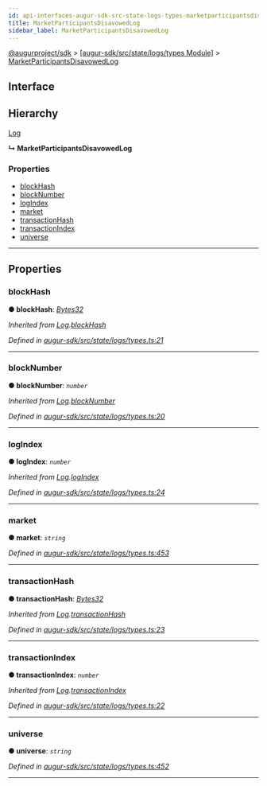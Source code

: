 ```yaml
---
id: api-interfaces-augur-sdk-src-state-logs-types-marketparticipantsdisavowedlog
title: MarketParticipantsDisavowedLog
sidebar_label: MarketParticipantsDisavowedLog
---
```


[@augurproject/sdk](api-readme.md) > [[augur-sdk/src/state/logs/types Module]](api-modules-augur-sdk-src-state-logs-types-module.md) > [MarketParticipantsDisavowedLog](api-interfaces-augur-sdk-src-state-logs-types-marketparticipantsdisavowedlog.md)

## Interface

## Hierarchy

 [Log](api-interfaces-augur-sdk-src-state-logs-types-log.md)

**↳ MarketParticipantsDisavowedLog**

### Properties

* [blockHash](api-interfaces-augur-sdk-src-state-logs-types-marketparticipantsdisavowedlog.md#blockhash)
* [blockNumber](api-interfaces-augur-sdk-src-state-logs-types-marketparticipantsdisavowedlog.md#blocknumber)
* [logIndex](api-interfaces-augur-sdk-src-state-logs-types-marketparticipantsdisavowedlog.md#logindex)
* [market](api-interfaces-augur-sdk-src-state-logs-types-marketparticipantsdisavowedlog.md#market)
* [transactionHash](api-interfaces-augur-sdk-src-state-logs-types-marketparticipantsdisavowedlog.md#transactionhash)
* [transactionIndex](api-interfaces-augur-sdk-src-state-logs-types-marketparticipantsdisavowedlog.md#transactionindex)
* [universe](api-interfaces-augur-sdk-src-state-logs-types-marketparticipantsdisavowedlog.md#universe)

---

## Properties

<a id="blockhash"></a>

###  blockHash

**● blockHash**: *[Bytes32](api-modules-augur-sdk-src-state-logs-types-module.md#bytes32)*

*Inherited from [Log](api-interfaces-augur-sdk-src-state-logs-types-log.md).[blockHash](api-interfaces-augur-sdk-src-state-logs-types-log.md#blockhash)*

*Defined in [augur-sdk/src/state/logs/types.ts:21](https://github.com/AugurProject/augur/blob/1e1466f1d3/packages/augur-sdk/src/state/logs/types.ts#L21)*

___
<a id="blocknumber"></a>

###  blockNumber

**● blockNumber**: *`number`*

*Inherited from [Log](api-interfaces-augur-sdk-src-state-logs-types-log.md).[blockNumber](api-interfaces-augur-sdk-src-state-logs-types-log.md#blocknumber)*

*Defined in [augur-sdk/src/state/logs/types.ts:20](https://github.com/AugurProject/augur/blob/1e1466f1d3/packages/augur-sdk/src/state/logs/types.ts#L20)*

___
<a id="logindex"></a>

###  logIndex

**● logIndex**: *`number`*

*Inherited from [Log](api-interfaces-augur-sdk-src-state-logs-types-log.md).[logIndex](api-interfaces-augur-sdk-src-state-logs-types-log.md#logindex)*

*Defined in [augur-sdk/src/state/logs/types.ts:24](https://github.com/AugurProject/augur/blob/1e1466f1d3/packages/augur-sdk/src/state/logs/types.ts#L24)*

___
<a id="market"></a>

###  market

**● market**: *`string`*

*Defined in [augur-sdk/src/state/logs/types.ts:453](https://github.com/AugurProject/augur/blob/1e1466f1d3/packages/augur-sdk/src/state/logs/types.ts#L453)*

___
<a id="transactionhash"></a>

###  transactionHash

**● transactionHash**: *[Bytes32](api-modules-augur-sdk-src-state-logs-types-module.md#bytes32)*

*Inherited from [Log](api-interfaces-augur-sdk-src-state-logs-types-log.md).[transactionHash](api-interfaces-augur-sdk-src-state-logs-types-log.md#transactionhash)*

*Defined in [augur-sdk/src/state/logs/types.ts:23](https://github.com/AugurProject/augur/blob/1e1466f1d3/packages/augur-sdk/src/state/logs/types.ts#L23)*

___
<a id="transactionindex"></a>

###  transactionIndex

**● transactionIndex**: *`number`*

*Inherited from [Log](api-interfaces-augur-sdk-src-state-logs-types-log.md).[transactionIndex](api-interfaces-augur-sdk-src-state-logs-types-log.md#transactionindex)*

*Defined in [augur-sdk/src/state/logs/types.ts:22](https://github.com/AugurProject/augur/blob/1e1466f1d3/packages/augur-sdk/src/state/logs/types.ts#L22)*

___
<a id="universe"></a>

###  universe

**● universe**: *`string`*

*Defined in [augur-sdk/src/state/logs/types.ts:452](https://github.com/AugurProject/augur/blob/1e1466f1d3/packages/augur-sdk/src/state/logs/types.ts#L452)*

___

